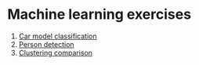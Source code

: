 # Machine learning exercises

1. [Car model classification]
2. [Person detection]
3. [Clustering comparison]

[Car model classification]: https://github.com/vinistock/ml_exercises/tree/master/car_dataset_features
[Person detection]: https://github.com/vinistock/ml_exercises/tree/master/person_detection
[Clustering comparison]: https://github.com/vinistock/ml_exercises/tree/master/clustering_comparison
